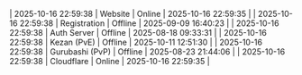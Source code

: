 | 2025-10-16 22:59:38 | Website | Online | 2025-10-16 22:59:35 |
| 2025-10-16 22:59:38 | Registration | Offline | 2025-09-09 16:40:23 |
| 2025-10-16 22:59:38 | Auth Server | Offline | 2025-08-18 09:33:31 |
| 2025-10-16 22:59:38 | Kezan (PvE) | Offline | 2025-10-11 12:51:30 |
| 2025-10-16 22:59:38 | Gurubashi (PvP) | Offline | 2025-08-23 21:44:06 |
| 2025-10-16 22:59:38 | Cloudflare | Online | 2025-10-16 22:59:35 |

